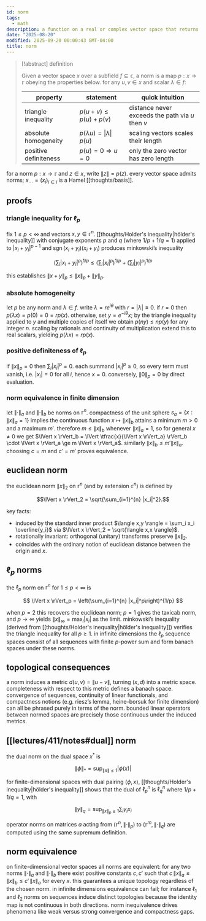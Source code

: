 ```yaml
---
id: norm
tags:
  - math
description: a function on a real or complex vector space that returns non-negative reals while satisfying the standard axioms.
date: "2025-08-20"
modified: 2025-09-20 00:00:43 GMT-04:00
title: norm
---
```


> [!abstract] definition
>
> Given a vector space $x$ over a subfield $f \subseteq \mathbb{c}$, a norm is a map $p : x \to \mathbb{r}$ obeying the properties below. for any $u,v \in x$ and scalar $\lambda \in f$:
>
> | property              | statement                          | quick intuition                                  |
> | --------------------- | ---------------------------------- | ------------------------------------------------ |
> | triangle inequality   | $p(u+v) \le p(u) + p(v)$           | distance never exceeds the path via $u$ then $v$ |
> | absolute homogeneity  | $p(\lambda u) = \|\lambda\|\,p(u)$ | scaling vectors scales their length              |
> | positive definiteness | $p(u) = 0 \Rightarrow u = 0$       | only the zero vector has zero length             |

for a norm $p : x \to \mathbb{r}$ and $z \in x$, write $\lVert z \rVert = p(z)$. every vector space admits norms; $x_{\cdots} = (x_i)_{i \in i}$ is a Hamel [[thoughts/basis]].

## proofs

### triangle inequality for $\ell_p$

fix $1 \le p < \infty$ and vectors $x,y \in \mathbb{r}^n$. [[thoughts/Holder's inequality|hölder's inequality]] with conjugate exponents $p$ and $q$ (where $1/p + 1/q = 1$) applied to $|x_i + y_i|^{p-1}$ and $\operatorname{sgn}(x_i + y_i)(x_i + y_i)$ produces minkowski’s inequality

$$
\left(\sum_i |x_i + y_i|^p\right)^{1/p} \le \left(\sum_i |x_i|^p\right)^{1/p} + \left(\sum_i |y_i|^p\right)^{1/p}
$$

this establishes $\lVert x + y \rVert_p \le \lVert x \rVert_p + \lVert y \rVert_p$.

### absolute homogeneity

let $p$ be any norm and $\lambda \in f$. write $\lambda = r e^{i\theta}$ with $r = |\lambda| \ge 0$. if $r = 0$ then $p(\lambda x) = p(0) = 0 = r p(x)$. otherwise, set $y = e^{-i\theta} x$; by the triangle inequality applied to $y$ and multiple copies of itself we obtain $p(n y) \le n p(y)$ for any integer $n$. scaling by rationals and continuity of multiplication extend this to real scalars, yielding $p(\lambda x) = r p(x)$.

### positive definiteness of $\ell_p$

if $\lVert x \rVert_p = 0$ then $\sum_i |x_i|^p = 0$. each summand $|x_i|^p \ge 0$, so every term must vanish, i.e. $|x_i| = 0$ for all $i$, hence $x = 0$. conversely, $\lVert 0 \rVert_p = 0$ by direct evaluation.

### norm equivalence in finite dimension

let $\lVert \cdot \rVert_a$ and $\lVert \cdot \rVert_b$ be norms on $\mathbb{r}^n$. compactness of the unit sphere $s_a = \{x : \lVert x \rVert_a = 1\}$ implies the continuous function $x \mapsto \lVert x \rVert_b$ attains a minimum $m > 0$ and a maximum $m'$. therefore $m \le \lVert x \rVert_b$ whenever $\lVert x \rVert_a = 1$, so for general $x \neq 0$ we get $\lVert x \rVert_b = \lVert \tfrac{x}{\lVert x \rVert_a} \rVert_b \cdot \lVert x \rVert_a \ge m \lVert x \rVert_a$. similarly $\lVert x \rVert_b \le m' \lVert x \rVert_a$. choosing $c = m$ and $c' = m'$ proves equivalence.

## euclidean norm

the euclidean norm $\lVert x \rVert_2$ on $\mathbb{r}^n$ (and by extension $\mathbb{c}^n$) is defined by

$$\lVert x \rVert_2 = \sqrt{\sum_{i=1}^{n} |x_i|^2}.$$

key facts:

- induced by the standard inner product $\langle x,y \rangle = \sum_i x_i \overline{y_i}$ via $\lVert x \rVert_2 = \sqrt{\langle x,x \rangle}$.
- rotationally invariant: orthogonal (unitary) transforms preserve $\lVert x \rVert_2$.
- coincides with the ordinary notion of euclidean distance between the origin and $x$.

## $\ell_p$ norms

the $\ell_p$ norm on $\mathbb{r}^n$ for $1 \le p < \infty$ is

$$
\lVert x \rVert_p = \left(\sum_{i=1}^{n} |x_i|^p\right)^{1/p}
$$

when $p=2$ this recovers the euclidean norm; $p=1$ gives the taxicab norm, and $p \to \infty$ yields $\lVert x \rVert_\infty = \max_i |x_i|$ as the limit. minkowski’s inequality (derived from [[thoughts/Holder's inequality|hölder's inequality]]) verifies the triangle inequality for all $p \ge 1$. in infinite dimensions the $\ell_p$ sequence spaces consist of all sequences with finite $p$-power sum and form banach spaces under these norms.

## topological consequences

a norm induces a metric $d(u,v) = \lVert u - v \rVert$, turning $(x,d)$ into a metric space. completeness with respect to this metric defines a banach space. convergence of sequences, continuity of linear functionals, and compactness notions (e.g. riesz’s lemma, heine–borsuk for finite dimension) can all be phrased purely in terms of the norm. bounded linear operators between normed spaces are precisely those continuous under the induced metrics.

## [[lectures/411/notes#dual]] norm

the dual norm on the dual space $x^*$ is

$$
\lVert \phi \rVert_* = \sup_{\lVert x \rVert \le 1} |\phi(x)|
$$

for finite-dimensional spaces with dual pairing $\langle \phi, x \rangle$, [[thoughts/Holder's inequality|hölder's inequality]] shows that the dual of $\ell_p^n$ is $\ell_q^n$ where $1/p + 1/q = 1$, with

$$
\lVert y \rVert_q = \sup_{\lVert x \rVert_p \le 1} \sum_i y_i x_i
$$

operator norms on matrices $a$ acting from $(\mathbb{r}^n, \lVert \cdot \rVert_p)$ to $(\mathbb{r}^m, \lVert \cdot \rVert_q)$ are computed using the same supremum definition.

## norm equivalence

on finite-dimensional vector spaces all norms are equivalent: for any two norms $\lVert \cdot \rVert_a$ and $\lVert \cdot \rVert_b$ there exist positive constants $c,c'$ such that $c\,\lVert x \rVert_a \le \lVert x \rVert_b \le c'\,\lVert x \rVert_a$ for every $x$. this guarantees a unique topology regardless of the chosen norm. in infinite dimensions equivalence can fail; for instance $\ell_1$ and $\ell_2$ norms on sequences induce distinct topologies because the identity map is not continuous in both directions. norm inequivalence drives phenomena like weak versus strong convergence and compactness gaps.
